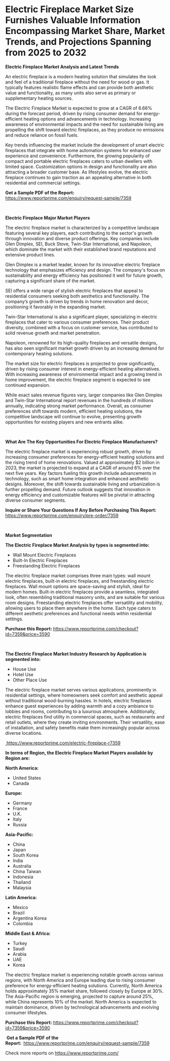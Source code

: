 <p><h1>Electric Fireplace Market Size Furnishes Valuable Information Encompassing Market Share, Market Trends, and Projections Spanning from 2025 to 2032</h1></p><p><strong>Electric Fireplace Market Analysis and Latest Trends</strong></p>
<p><p>An electric fireplace is a modern heating solution that simulates the look and feel of a traditional fireplace without the need for wood or gas. It typically features realistic flame effects and can provide both aesthetic value and functionality, as many units also serve as primary or supplementary heating sources. </p><p>The Electric Fireplace Market is expected to grow at a CAGR of 6.66% during the forecast period, driven by rising consumer demand for energy-efficient heating options and advancements in technology. Increasing awareness of environmental impacts and the need for sustainable living are propelling the shift toward electric fireplaces, as they produce no emissions and reduce reliance on fossil fuels.</p><p>Key trends influencing the market include the development of smart electric fireplaces that integrate with home automation systems for enhanced user experience and convenience. Furthermore, the growing popularity of compact and portable electric fireplaces caters to urban dwellers with limited space. Customization options in design and functionality are also attracting a broader customer base. As lifestyles evolve, the electric fireplace continues to gain traction as an appealing alternative in both residential and commercial settings.</p></p>
<p><strong>Get a Sample PDF of the Report:&nbsp;</strong> <a href="https://www.reportprime.com/enquiry/request-sample/7359?utm_campaign=2755&utm_medium=2&utm_source=Github&utm_content=ia&utm_term=19032025&utm_id=electric-fireplace">https://www.reportprime.com/enquiry/request-sample/7359</a></p>
<p>&nbsp;</p>
<p><strong>Electric Fireplace Major Market Players</strong></p>
<p><p>The electric fireplace market is characterized by a competitive landscape featuring several key players, each contributing to the sector's growth through innovation and diverse product offerings. Key companies include Glen Dimplex, SEI, Buck Stove, Twin-Star International, and Napoleon, which dominate the market with their established brand reputations and extensive product lines.</p><p>Glen Dimplex is a market leader, known for its innovative electric fireplace technology that emphasizes efficiency and design. The company's focus on sustainability and energy efficiency has positioned it well for future growth, capturing a significant share of the market.</p><p>SEI offers a wide range of stylish electric fireplaces that appeal to residential consumers seeking both aesthetics and functionality. The company’s growth is driven by trends in home renovation and decor, positioning it favorably in the expanding market.</p><p>Twin-Star International is also a significant player, specializing in electric fireplaces that cater to various consumer preferences. Their product diversity, combined with a focus on customer service, has contributed to solid revenue growth and market penetration.</p><p>Napoleon, renowned for its high-quality fireplaces and versatile designs, has also seen significant market growth driven by an increasing demand for contemporary heating solutions.</p><p>The market size for electric fireplaces is projected to grow significantly, driven by rising consumer interest in energy-efficient heating alternatives. With increasing awareness of environmental impact and a growing trend in home improvement, the electric fireplace segment is expected to see continued expansion.</p><p>While exact sales revenue figures vary, larger companies like Glen Dimplex and Twin-Star International report revenues in the hundreds of millions annually, indicating strong market performance. Overall, as consumer preferences shift towards modern, efficient heating solutions, the competitive landscape will continue to evolve, presenting growth opportunities for existing players and new entrants alike.</p></p>
<p>&nbsp;</p>
<p><strong>What Are The Key Opportunities For Electric Fireplace Manufacturers?</strong></p>
<p><p>The electric fireplace market is experiencing robust growth, driven by increasing consumer preferences for energy-efficient heating solutions and the rising trend of home renovations. Valued at approximately $2 billion in 2023, the market is projected to expand at a CAGR of around 6% over the next five years. Key factors fueling this growth include advancements in technology, such as smart home integration and enhanced aesthetic designs. Moreover, the shift towards sustainable living and urbanization is further propelling demand. Future outlook suggests that innovation in energy efficiency and customizable features will be pivotal in attracting diverse consumer segments.</p></p>
<p><strong>Inquire or Share Your Questions If Any Before Purchasing This Report:</strong> <a href="https://www.reportprime.com/enquiry/pre-order/7359?utm_campaign=2755&utm_medium=2&utm_source=Github&utm_content=ia&utm_term=19032025&utm_id=electric-fireplace">https://www.reportprime.com/enquiry/pre-order/7359</a></p>
<p>&nbsp;</p>
<p><strong>Market Segmentation</strong></p>
<p><strong>The Electric Fireplace Market Analysis by types is segmented into:</strong></p>
<p><ul><li>Wall Mount Electric Fireplaces</li><li>Built-In Electric Fireplaces</li><li>Freestanding Electric Fireplaces</li></ul></p>
<p><p>The electric fireplace market comprises three main types: wall mount electric fireplaces, built-in electric fireplaces, and freestanding electric fireplaces. Wall mount options are space-saving and stylish, ideal for modern homes. Built-in electric fireplaces provide a seamless, integrated look, often resembling traditional masonry units, and are suitable for various room designs. Freestanding electric fireplaces offer versatility and mobility, allowing users to place them anywhere in the home. Each type caters to different aesthetic preferences and functional needs within residential settings.</p></p>
<p><strong>Purchase this Report:&nbsp;</strong><a href="https://www.reportprime.com/checkout?id=7359&price=3590&utm_campaign=2755&utm_medium=2&utm_source=Github&utm_content=ia&utm_term=19032025&utm_id=electric-fireplace">https://www.reportprime.com/checkout?id=7359&price=3590</a></p>
<p>&nbsp;</p>
<p><strong>The Electric Fireplace Market Industry Research by Application is segmented into:</strong></p>
<p><ul><li>House Use</li><li>Hotel Use</li><li>Other Place Use</li></ul></p>
<p><p>The electric fireplace market serves various applications, prominently in residential settings, where homeowners seek comfort and aesthetic appeal without traditional wood-burning hassles. In hotels, electric fireplaces enhance guest experiences by adding warmth and a cozy ambiance to lobbies and rooms, contributing to a luxurious atmosphere. Additionally, electric fireplaces find utility in commercial spaces, such as restaurants and retail outlets, where they create inviting environments. Their versatility, ease of installation, and safety benefits make them increasingly popular across diverse locations.</p></p>
<p><a href="https://www.reportprime.com/electric-fireplace-r7359?utm_campaign=2755&utm_medium=2&utm_source=Github&utm_content=ia&utm_term=19032025&utm_id=electric-fireplace">&nbsp;https://www.reportprime.com/electric-fireplace-r7359</a></p>
<p><strong>In terms of Region, the Electric Fireplace Market Players available by Region are:</strong></p>
<p>
    <p> <strong> North America: </strong>
        <ul>
            <li>United States</li>
            <li>Canada</li>
        </ul>
        </p> 
    <p> <strong> Europe: </strong>
        <ul>
            <li>Germany</li>
            <li>France</li>
            <li>U.K.</li>
            <li>Italy</li>
            <li>Russia</li>
        </ul>
        </p> 
    <p> <strong> Asia-Pacific: </strong>
        <ul>
            <li>China</li>
            <li>Japan</li>
            <li>South Korea</li>
            <li>India</li>
            <li>Australia</li>
            <li>China Taiwan</li>
            <li>Indonesia</li>
            <li>Thailand</li>
            <li>Malaysia</li>
        </ul>
        </p> 
    <p> <strong> Latin America: </strong>
        <ul>
            <li>Mexico</li>
            <li>Brazil</li>
            <li>Argentina Korea</li>
            <li>Colombia</li>
        </ul>
        </p> 
    <p> <strong> Middle East & Africa: </strong>
        <ul>
            <li>Turkey</li>
            <li>Saudi</li>
            <li>Arabia</li>
            <li>UAE</li>
            <li>Korea</li>
        </ul>
    </p>
    </p>
<p><p>The electric fireplace market is experiencing notable growth across various regions, with North America and Europe leading due to rising consumer preference for energy-efficient heating solutions. Currently, North America holds approximately 35% market share, followed closely by Europe at 30%. The Asia-Pacific region is emerging, projected to capture around 25%, while China represents 10% of the market. North America is expected to maintain dominance, driven by technological advancements and evolving consumer lifestyles.</p></p>
<p><strong>Purchase this Report: </strong><a href="https://www.reportprime.com/checkout?id=7359&price=3590&utm_campaign=2755&utm_medium=2&utm_source=Github&utm_content=ia&utm_term=19032025&utm_id=electric-fireplace">https://www.reportprime.com/checkout?id=7359&price=3590</a></p>
<p>&nbsp;<strong>Get a Sample PDF of the Report:&nbsp;&nbsp;</strong><a href="https://www.reportprime.com/enquiry/request-sample/7359?utm_campaign=2755&utm_medium=2&utm_source=Github&utm_content=ia&utm_term=19032025&utm_id=electric-fireplace">https://www.reportprime.com/enquiry/request-sample/7359</a></p>
<p><strong></strong></p>
<p>Check more reports on <a href="https://www.reportprime.com/?utm_campaign=2755&utm_medium=2&utm_source=Github&utm_content=ia&utm_term=19032025&utm_id=electric-fireplace">https://www.reportprime.com/</a></p>